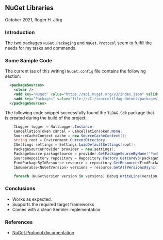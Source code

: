 ## NuGet Libraries

October 2021, Roger H. Jörg

### Introduction

The two packages ```NuGet.Packaging``` and ```NuGet.Protocol``` seem to fulfill the needs for my tasks and commands.

### Some Sample Code

The current (as of this writing) ```NuGet.config``` file contains the following section:

```xml
  <packageSources>
    <clear />
    <add key="Nuget" value="https://api.nuget.org/v3/index.json" validated="True" trusted="True" />
    <add key="Packages" value="file:///C:/source/tldag-dotnet/packages" />
  </packageSources>
```

The following code snippet successfully found the ```TLDAG.Sdk``` package that is created during the build of the project.

```c#
    ILogger logger = NullLogger.Instance;
    CancellationToken cancel = CancellationToken.None;
    SourceCacheContext cache = new SourceCacheContext();
    string root = Environment.CurrentDirectory;
    ISettings settings = Settings.LoadDefaultSettings(root);
    PackageSourceProvider provider = new(settings);
    PackageSource packageSource = provider.GetPackageSourceByName("Packages");
    SourceRepository repository = Repository.Factory.GetCoreV3(packageSource.Source);
    FindPackageByIdResource resource = repository.GetResource<FindPackageByIdResource>();
    IEnumerable<NuGetVersion> versions = resource.GetAllVersionsAsync("TLDAG.Sdk", cache, logger, cancel).Result;

    foreach (NuGetVersion version in versions) Debug.WriteLine(version);
```

### Conclusions

- Works as expected.
- Supports the required target frameworks
- Comes with a clean SemVer implementation

### References

- [NuGet.Protocol documentation](https://docs.microsoft.com/en-us/nuget/reference/nuget-client-sdk)

